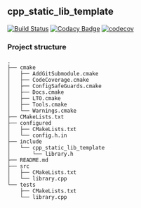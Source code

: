 ## cpp_static_lib_template
[![Build Status](https://app.travis-ci.com/mmpaszkowski/cpp_static_lib_template.svg?branch=master)](https://app.travis-ci.com/mmpaszkowski/cpp_static_lib_template)
[![Codacy Badge](https://app.codacy.com/project/badge/Grade/9a6dd51b5c5d4cada9ff157daa136035)](https://www.codacy.com/gh/mmpaszkowski/cpp_static_lib_template/dashboard?utm_source=github.com&amp;utm_medium=referral&amp;utm_content=mmpaszkowski/cpp_static_lib_template&amp;utm_campaign=Badge_Grade)
[![codecov](https://codecov.io/gh/mmpaszkowski/cpp_static_lib_template/branch/master/graph/badge.svg?token=S2PIG8LUCW)](https://codecov.io/gh/mmpaszkowski/cpp_static_lib_template)

### Project structure
```shell
.
├── cmake
│   ├── AddGitSubmodule.cmake
│   ├── CodeCoverage.cmake
│   ├── ConfigSafeGuards.cmake
│   ├── Docs.cmake
│   ├── LTO.cmake
│   ├── Tools.cmake
│   └── Warnings.cmake
├── CMakeLists.txt
├── configured
│   ├── CMakeLists.txt
│   └── config.h.in
├── include
│   └── cpp_static_lib_template
│       └── library.h
├── README.md
├── src
│   ├── CMakeLists.txt
│   └── library.cpp
└── tests
    ├── CMakeLists.txt
    └── library.cpp
```